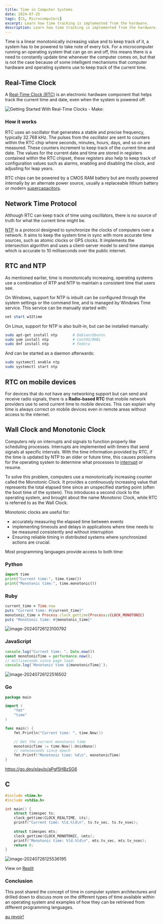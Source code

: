 ```yaml
---
title: Time in Computer Systems
date: 2024-07-25
tags: [CS, Microcomputers]
excerpt: Learn how time tracking is implemented from the hardware.
description: Learn how time tracking is implemented from the hardware.
---
```


Time is a linear monotonically increasing value and to keep track of it, a system has to be powered to take note of every tick. For a microcomputer running an operating system that can go on and off, this means there is a need to constantly update time whenever the computer comes on, but that is not the case because of some intelligent mechanisms that computer hardware and operating systems use to keep track of the current time.

## Real-Time Clock

A [Real-Time Clock (RTC)](https://en.wikipedia.org/wiki/Real-time_clock) is an electronic hardware component that helps track the current time and date, even when the system is powered off.

![Getting Started With Real-Time Clocks - Make:](/assets/Dallas_Semiconductor_DS12B887-2377-Medium-620x465.jpg)

### How it works

RTC uses an oscillator that generates a stable and precise frequency, typically 32.768 kHz. The pulses from the oscillator are sent to counters within the RTC chip where seconds, minutes, hours, days, and so on are measured. These counters increment to keep track of the current time and date. The values for the current date and time are stored in registers contained within the RTC chipset, these registers also help to keep track of configuration values such as alarms, enabling and disabling the clock, and adjusting for leap years.

RTC chips can be powered by a CMOS RAM battery but are mostly powered internally by an alternate power source, usually a replaceable lithium battery or modern [supercapacitors](https://en.wikipedia.org/wiki/Supercapacitor).

## Network Time Protocol

Although RTC can keep track of time using oscillators, there is no source of truth for what the current time might be. 

[NTP](https://en.wikipedia.org/wiki/Network_Time_Protocol) is a protocol designed to synchronize the clocks of computers over a network. It aims to keep the system time in sync with more accurate time sources, such as atomic clocks or GPS clocks. It implements the intersection algorithm and uses a client-server model to send time stamps which is accurate to 10 milliseconds over the public internet.

## RTC and NTP

As mentioned earlier, time is monotonically increasing, operating systems use a combination of RTP and NTP to maintain a consistent time that users see.

On Windows, support for NTP is inbuilt can be configured through the system settings or the command line, and is managed by Windows Time service. This service can be manually started with:

```powershell
net start w32time
```

On Linux, support for NTP is also built-in, but can be installed manually:

```bash
sudo apt-get install ntp       # Debian/Ubuntu
sudo yum install ntp           # CentOS/RHEL
sudo dnf install ntp           # Fedora
```

And can be started as a daemon afterwards:

```bash
sudo systemctl enable ntp
sudo systemctl start ntp
```

## RTC on mobile devices

For devices that do not have any networking support but can send and receive radio signals, there is a **Radio-based RTC** that mobile network providers use to send current time to mobile devices. This can explain why time is always correct on mobile devices even in remote areas without access to the internet.

## Wall Clock and Monotonic Clock

Computers rely on interrupts and signals to function properly like scheduling processes. Interrupts are implemented with timers that send signals at specific intervals.  With the time information provided by RTC, if the time is updated by NTP to an older or future time, this causes problems for the operating system to determine what processes to [interrupt](https://en.wikipedia.org/wiki/Interrupt) or resume.

To solve this problem, computers use a monotonically increasing counter called the Monotonic Clock. It provides a continuously increasing value that represents the total elapsed time since an unspecified starting point (often the boot time of the system). This introduces a second clock to the operating system, and brought about the name Monotonic Clock, while RTC is referred to as the Wall Clock.

Monotonic clocks are useful for:

- accurately measuring the elapsed time between events
- implementing timeouts and delays in applications where time needs to be measured consistently and without interruption
-  Ensuring reliable timing in distributed systems where synchronized actions are crucial.

Most programming languages provide access to both time:

### Python

```python
import time
print("Current time:", time.time())
print("Monotonic time:", time.monotonic())
```

### Ruby

```ruby
current_time = Time.now
puts "Current time: #{current_time}"
monotonic_time = Process.clock_gettime(Process::CLOCK_MONOTONIC)
puts "Monotonic time: #{monotonic_time}"
```

![image-20240726123100792](/assets/clock_time_ruby.png)

### JavaScript

```js
console.log("Current time: ", Date.now())
const monotonicTime = performance.now();
// milliseconds since page load:
console.log(`Monotonic time ${monotonicTime}`);
```

![image-20240726122516502](/assets/clock_time_nodejs.png)

### Go 

```go
package main

import (
	"fmt"
	"time"
)

func main() {
	fmt.Println("Current time: ", time.Now())

	// Get the current monotonic time
	monotonicTime := time.Now().UnixNano()
	// nanoseconds since epoch
	fmt.Printf("Monotonic time: %d\n", monotonicTime)
}
```

https://go.dev/play/p/aPgf5HBzSG6

## C

```c
#include <time.h>
#include <stdio.h>

int main() {
    struct timespec ts;
    clock_gettime(CLOCK_REALTIME, &ts);
    printf("Current time: %ld.%ld\n", ts.tv_sec, ts.tv_nsec);
  
    struct timespec mts;
    clock_gettime(CLOCK_MONOTONIC, &mts);
    printf("Monotonic time: %ld.%ld\n", mts.tv_sec, mts.tv_nsec);
    return 0;
}

```

![image-20240726125536195](/assets/clock_time_c.png)

View on [Replit](https://replit.com/@AleemIsiaka/wallmonotonicclock)

### Conclusion

This post shared the concept of time in computer system architectures and drilled down to discuss more on the different types of time available within an operating system and examples of how they can be retrieved from different programming languages.

[au revoir!](https://translate.google.com/?sl=auto&tl=en&text=au%20revoir&op=translate)
